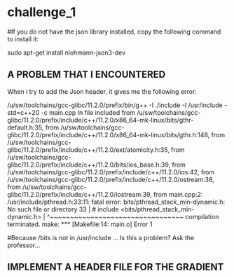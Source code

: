 # challenge_1

#If you do not have the json library installed, copy the following command to install it:

sudo apt-get install nlohmann-json3-dev

## A PROBLEM THAT I ENCOUNTERED
 
 When i try to add the Json header, it gives me the following error:

 /u/sw/toolchains/gcc-glibc/11.2.0/prefix/bin/g++ -I ./include -I /usr/include   -std=c++20 -c main.cpp
In file included from /u/sw/toolchains/gcc-glibc/11.2.0/prefix/include/c++/11.2.0/x86_64-mk-linux/bits/gthr-default.h:35,
                 from /u/sw/toolchains/gcc-glibc/11.2.0/prefix/include/c++/11.2.0/x86_64-mk-linux/bits/gthr.h:148,
                 from /u/sw/toolchains/gcc-glibc/11.2.0/prefix/include/c++/11.2.0/ext/atomicity.h:35,
                 from /u/sw/toolchains/gcc-glibc/11.2.0/prefix/include/c++/11.2.0/bits/ios_base.h:39,
                 from /u/sw/toolchains/gcc-glibc/11.2.0/prefix/include/c++/11.2.0/ios:42,
                 from /u/sw/toolchains/gcc-glibc/11.2.0/prefix/include/c++/11.2.0/ostream:38,
                 from /u/sw/toolchains/gcc-glibc/11.2.0/prefix/include/c++/11.2.0/iostream:39,
                 from main.cpp:2:
/usr/include/pthread.h:33:11: fatal error: bits/pthread_stack_min-dynamic.h: No such file or directory
   33 | # include <bits/pthread_stack_min-dynamic.h>
      |           ^~~~~~~~~~~~~~~~~~~~~~~~~~~~~~~~~~
compilation terminated.
make: *** [Makefile:14: main.o] Error 1

#Because /bits is not in /usr/include ... Is this a problem? Ask the professor...

## IMPLEMENT A HEADER FILE FOR THE GRADIENT